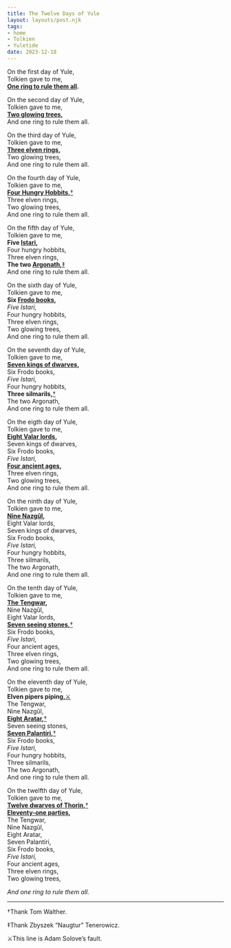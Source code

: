 ```yaml
---
title: The Twelve Days of Yule
layout: layouts/post.njk
tags:
- home
- Tolkien
- Yuletide
date: 2023-12-18
---
```


On the first day of Yule,  
Tolkien gave to me,  
**[One ring to rule them all](https://tolkiengateway.net/wiki/The_One_Ring).**  

On the second day of Yule,  
Tolkien gave to me,  
**[Two glowing trees](https://tolkiengateway.net/wiki/Two_Trees_of_Valinor),**  
And one ring to rule them all.  

On the third day of Yule,  
Tolkien gave to me,  
**[Three elven rings](https://tolkiengateway.net/wiki/Three_Rings),**  
Two glowing trees,  
And one ring to rule them all.  

On the fourth day of Yule,  
Tolkien gave to me,  
**[Four Hungry Hobbits](https://tolkiengateway.net/wiki/Fellowship_of_the_Ring),**[†](#tw)  
Three elven rings,  
Two glowing trees,  
And one ring to rule them all.  

On the fifth day of Yule,  
Tolkien gave to me,  
**Five [Istari](https://tolkiengateway.net/wiki/The_Istari),**  
Four hungry hobbits,  
Three elven rings,  
**The two [Argonath](https://tolkiengateway.net/wiki/Argonath),**[‡](#zb)  
And one ring to rule them all.  

On the sixth day of Yule,  
Tolkien gave to me,  
**Six [Frodo books](https://tolkiengateway.net/wiki/The_Lord_of_the_Rings),**  
*Five Istari,*  
Four hungry hobbits,  
Three elven rings,  
Two glowing trees,  
And one ring to rule them all.  

On the seventh day of Yule,  
Tolkien gave to me,  
**[Seven kings of dwarves](https://tolkiengateway.net/wiki/Seven_Rings),**  
Six Frodo books,  
*Five Istari,*  
Four hungry hobbits,  
**Three silmarils,**[†](#tw)  
The two Argonath,  
And one ring to rule them all.  

On the eigth day of Yule,  
Tolkien gave to me,  
**[Eight Valar lords](https://tolkiengateway.net/wiki/Valar),**  
Seven kings of dwarves,  
Six Frodo books,  
*Five Istari,*  
**[Four ancient ages](https://tolkiengateway.net/wiki/Ages),**  
Three elven rings,  
Two glowing trees,  
And one ring to rule them all.  

On the ninth day of Yule,  
Tolkien gave to me,  
**[Nine Nazgûl](https://tolkiengateway.net/wiki/Nazg%C3%BBl),**  
Eight Valar lords,  
Seven kings of dwarves,  
Six Frodo books,  
*Five Istari,*  
Four hungry hobbits,  
Three silmarils,  
The two Argonath,  
And one ring to rule them all.  

On the tenth day of Yule,  
Tolkien gave to me,  
**[The Tengwar](https://tolkiengateway.net/wiki/Tengwar),**  
Nine Nazgûl,  
Eight Valar lords,  
**[Seven seeing stones](https://tolkiengateway.net/wiki/Palant%C3%ADri),**[†](#tw)  
Six Frodo books,  
*Five Istari,*  
Four ancient ages,  
Three elven rings,  
Two glowing trees,  
And one ring to rule them all.  

On the eleventh day of Yule,  
Tolkien gave to me,  
**Elven pipers piping,**[⚔](#as)  
The Tengwar,  
Nine Nazgûl,  
**[Eight Aratar](https://tolkiengateway.net/wiki/Aratar),**[†](#tw)  
Seven seeing stones,  
**[Seven Palantíri](https://tolkiengateway.net/wiki/Palant%C3%ADri),**[†](#tw)  
Six Frodo books,  
*Five Istari,*  
Four hungry hobbits,  
Three silmarils,  
The two Argonath,  
And one ring to rule them all.  

On the twelfth day of Yule,  
Tolkien gave to me,  
**[Twelve dwarves of Thorin](https://tolkiengateway.net/wiki/Thorin_and_Company),**[†](#tw)  
**[Eleventy-one parties](https://tolkiengateway.net/wiki/Bilbo%27s_birthday_speech),**  
The Tengwar,  
Nine Nazgûl,  
Eight Aratar,   
Seven Palantíri,  
Six Frodo books,  
*Five Istari,*  
Four ancient ages,  
Three elven rings,  
Two glowing trees,  

*And one ring to rule them all.*  

---

<a name="tw">†Thank Tom Walther.</a>

<a name="zt">‡Thank Zbyszek “Naugtur” Tenerowicz.</a>

<a name="as">⚔This line is Adam Solove’s fault.</a>
